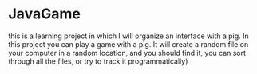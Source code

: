 # JavaGame
this is a learning project in which I will organize an interface with a pig.
In this project you can play a game with a pig. It will create a random file on your computer in a random location, and you should find it, you can sort through all the files, or try to track it programmatically)
